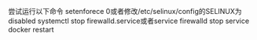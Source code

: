 尝试运行以下命令
setenforece 0或者修改/etc/selinux/config的SELINUX为disabled
systemctl stop firewalld.service或者service firewalld stop
service docker restart
